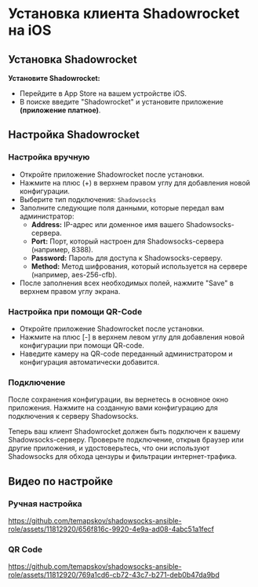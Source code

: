 # Установка клиента Shadowrocket на iOS

## Установка Shadowrocket
**Установите Shadowrocket:**
- Перейдите в App Store на вашем устройстве iOS.
- В поиске введите "Shadowrocket" и установите приложение **(приложение платное)**.

## Настройка Shadowrocket
### Настройка вручную
- Откройте приложение Shadowrocket после установки.
- Нажмите на плюс (+) в верхнем правом углу для добавления новой конфигурации.
- Выберите тип подключения: `Shadowsocks`
- Заполните следующие поля данными, которые передал вам администратор:
	- **Address:** IP-адрес или доменное имя вашего Shadowsocks-сервера.
	- **Port:** Порт, который настроен для Shadowsocks-сервера (например, 8388).
	- **Password:** Пароль для доступа к Shadowsocks-серверу.
	- **Method:** Метод шифрования, который используется на сервере (например, aes-256-cfb).
- После заполнения всех необходимых полей, нажмите "Save" в верхнем правом углу экрана.

### Настройка при помощи QR-Code
- Откройте приложение Shadowrocket после установки.
- Нажмите на плюс \[-] в верхнем левом углу для добавления новой конфигурации при помощи QR-code.
- Наведите камеру на QR-code переданный администратором и конфигурация автоматически добавится.
### Подключение
После сохранения конфигурации, вы вернетесь в основное окно приложения.
Нажмите на созданную вами конфигурацию для подключения к серверу Shadowsocks.

Теперь ваш клиент Shadowrocket должен быть подключен к вашему Shadowsocks-серверу. Проверьте подключение, открыв браузер или другие приложения, и удостоверьтесь, что они используют Shadowsocks для обхода цензуры и фильтрации интернет-трафика.

## Видео по настройке

### Ручная настройка
https://github.com/temapskov/shadowsocks-ansible-role/assets/11812920/656f816c-9920-4e9a-ad08-4abc51a1fecf

### QR Code
https://github.com/temapskov/shadowsocks-ansible-role/assets/11812920/769a1cd6-cb72-43c7-b271-deb0b47da9bd
